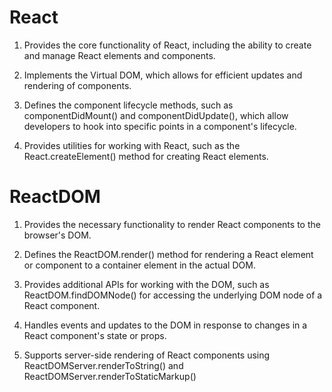 
# React

1. Provides the core functionality of React, including the ability to create and manage React elements and components.

2. Implements the Virtual DOM, which allows for efficient updates and rendering of components.

3. Defines the component lifecycle methods, such as componentDidMount() and componentDidUpdate(), which allow developers to hook into specific points in a component's lifecycle.

4. Provides utilities for working with React, such as the React.createElement() method for creating React elements.

# ReactDOM

1. Provides the necessary functionality to render React components to the browser's DOM.

2. Defines the ReactDOM.render() method for rendering a React element or component to a container element in the actual DOM.

3. Provides additional APIs for working with the DOM, such as ReactDOM.findDOMNode() for accessing the underlying DOM node of a React component.

4. Handles events and updates to the DOM in response to changes in a React component's state or props.

5. Supports server-side rendering of React components using ReactDOMServer.renderToString() and ReactDOMServer.renderToStaticMarkup()
